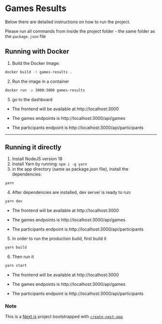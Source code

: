 # Games Results

Below there are detailed instructions on how to run the project.

Please run all commands from inside the project folder - the same folder as the `package.json` file

## Running with Docker

1. Build the Docker Image:

```bash
docker build -t games-results .
```

2. Run the image in a container

```bash
docker run -p 3000:3000 games-results
```

3. go to the dashboard

- The frontend will be available at http://localhost:3000

- The games endpoints is http://localhost:3000/api/games

- The participants endpoint is http://localhost:3000/api/participants

---

## Running it directly

1. Install NodeJS version 18
2. Install Yarn by running:  `npm i -g yarn`
3. in the app directory (same as package.json file), install the dependencies:

```bash
yarn
```

4. After dependencies are installed, dev server is ready to run:

```bash
yarn dev
```
- The frontend will be available at http://localhost:3000

- The games endpoints is http://localhost:3000/api/games

- The participants endpoint is http://localhost:3000/api/participants

5. In order to run the production build, first build it

```bash
yarn build
```

6. Then run it

```bash
yarn start
```
- The frontend will be available at http://localhost:3000

- The games endpoints is http://localhost:3000/api/games

- The participants endpoint is http://localhost:3000/api/participants


### Note

This is a [Next.js](https://nextjs.org/) project bootstrapped with [`create-next-app`](https://github.com/vercel/next.js/tree/canary/packages/create-next-app).
